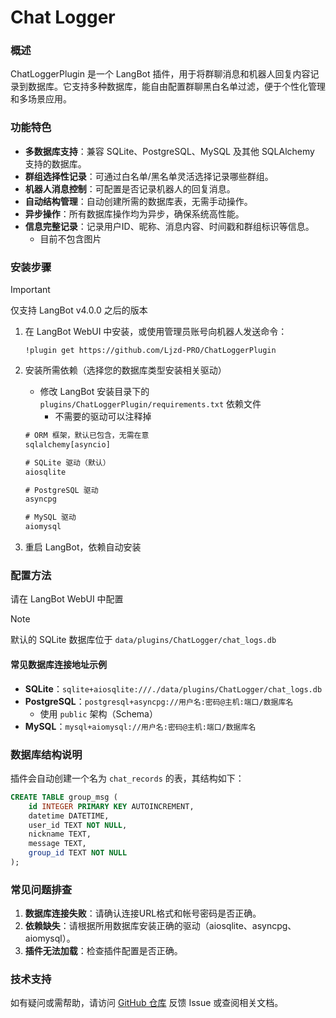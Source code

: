 # Chat Logger

### 概述
ChatLoggerPlugin 是一个 LangBot 插件，用于将群聊消息和机器人回复内容记录到数据库。它支持多种数据库，能自由配置群聊黑白名单过滤，便于个性化管理和多场景应用。

### 功能特色
- **多数据库支持**：兼容 SQLite、PostgreSQL、MySQL 及其他 SQLAlchemy 支持的数据库。
- **群组选择性记录**：可通过白名单/黑名单灵活选择记录哪些群组。
- **机器人消息控制**：可配置是否记录机器人的回复消息。
- **自动结构管理**：自动创建所需的数据库表，无需手动操作。
- **异步操作**：所有数据库操作均为异步，确保系统高性能。
- **信息完整记录**：记录用户ID、昵称、消息内容、时间戳和群组标识等信息。
  - 目前不包含图片

### 安装步骤
> [!Important]
> 仅支持 LangBot v4.0.0 之后的版本

1. 在 LangBot WebUI 中安装，或使用管理员账号向机器人发送命令：
   ```
   !plugin get https://github.com/Ljzd-PRO/ChatLoggerPlugin
   ```

2. 安装所需依赖（选择您的数据库类型安装相关驱动）
   - 修改 LangBot 安装目录下的 `plugins/ChatLoggerPlugin/requirements.txt` 依赖文件
     - 不需要的驱动可以注释掉
   ```requirements.txt
   # ORM 框架，默认已包含，无需在意
   sqlalchemy[asyncio]

   # SQLite 驱动（默认）
   aiosqlite

   # PostgreSQL 驱动
   asyncpg

   # MySQL 驱动
   aiomysql
   ```

3. 重启 LangBot，依赖自动安装

### 配置方法
请在 LangBot WebUI 中配置

> [!Note]
> 默认的 SQLite 数据库位于 `data/plugins/ChatLogger/chat_logs.db`

#### 常见数据库连接地址示例
- **SQLite**：`sqlite+aiosqlite:///./data/plugins/ChatLogger/chat_logs.db`
- **PostgreSQL**：`postgresql+asyncpg://用户名:密码@主机:端口/数据库名`
  - 使用 `public` 架构（Schema）
- **MySQL**：`mysql+aiomysql://用户名:密码@主机:端口/数据库名`

### 数据库结构说明
插件会自动创建一个名为 `chat_records` 的表，其结构如下：

```sql
CREATE TABLE group_msg (
    id INTEGER PRIMARY KEY AUTOINCREMENT,
    datetime DATETIME,
    user_id TEXT NOT NULL,
    nickname TEXT,
    message TEXT,
    group_id TEXT NOT NULL
);

```

### 常见问题排查
1. **数据库连接失败**：请确认连接URL格式和帐号密码是否正确。
3. **依赖缺失**：请根据所用数据库安装正确的驱动（aiosqlite、asyncpg、aiomysql）。
4. **插件无法加载**：检查插件配置是否正确。

### 技术支持
如有疑问或需帮助，请访问 [GitHub 仓库](https://github.com/Ljzd-PRO/ChatLoggerPlugin) 反馈 Issue 或查阅相关文档。
